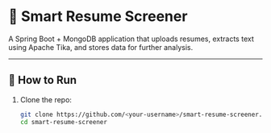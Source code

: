 # 🧠 Smart Resume Screener

A Spring Boot + MongoDB application that uploads resumes, extracts text using Apache Tika, and stores data for further analysis.

---

## 🚀 How to Run
1. Clone the repo:
   ```bash
   git clone https://github.com/<your-username>/smart-resume-screener.git
   cd smart-resume-screener
